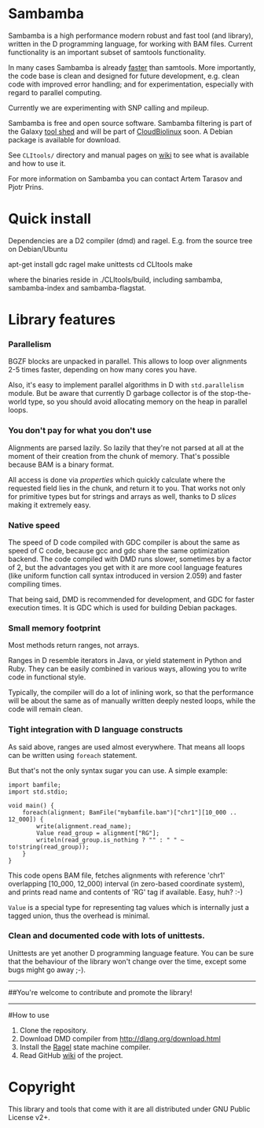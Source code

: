 # Sambamba

Sambamba is a high performance modern robust and fast tool (and
library), written in the D programming language, for working
with BAM files.  Current functionality is an important subset of
samtools functionality. 

In many cases Sambamba is already
[faster](https://github.com/lomereiter/sambamba/wiki/Comparison-with-samtools)
than samtools. More importantly, the code base is
clean and designed for future development, e.g. clean code with improved error
handling; and for experimentation, especially with regard to parallel
computing.

Currently we are experimenting with SNP calling and mpileup.

Sambamba is free and open source software. Sambamba filtering is part of the Galaxy [tool
shed](http://toolshed.g2.bx.psu.edu/repos/lomereiter/sambamba_filter)
and will be part of [CloudBiolinux](http://cloudbiolinux.org/) soon.
A Debian package is available for download.

See `CLItools/` directory and manual
pages on [wiki][] to see what is available and how to use it.

For more information on Sambamba you can contact Artem Tarasov and Pjotr Prins.

# Quick install

Dependencies are a D2 compiler (dmd) and ragel. E.g. from the source
tree on Debian/Ubuntu

  apt-get install gdc ragel
  make unittests
  cd CLItools
  make

where the binaries reside in ./CLItools/build, including sambamba,
sambamba-index and sambamba-flagstat.

# Library features

### Parallelism
	
BGZF blocks are unpacked in parallel. 
This allows to loop over alignments 2-5 times faster, depending on how many cores you have.

Also, it's easy to implement parallel algorithms in D with <code>std.parallelism</code> module. 
But be aware that currently D garbage collector is of the stop-the-world type,
so you should avoid allocating memory on the heap in parallel loops. 

### You don't pay for what you don't use

Alignments are parsed lazily. So lazily that they're not parsed at all 
at the moment of their creation from the chunk of memory. 
That's possible because BAM is a binary format.

All access is done via _properties_ which quickly calculate where 
the requested field lies in the chunk, and return it to you. That works
not only for primitive types but for strings and arrays as well, thanks to
D _slices_ making it extremely easy.

### Native speed

The speed of D code compiled with GDC compiler is about the same as speed of C code, because
gcc and gdc share the same optimization backend. 
The code compiled with DMD runs slower, sometimes by a factor of 2, but the
advantages you get with it are more cool language features 
(like uniform function call syntax introduced in version 2.059) and faster compiling times. 

That being said, DMD is recommended for development, and GDC for faster execution times.
It is GDC which is used for building Debian packages.

### Small memory footprint

Most methods return ranges, not arrays. 

Ranges in D resemble iterators in Java, or yield statement in Python and Ruby.
They can be easily combined in various ways, allowing you to write code in functional style.

Typically, the compiler will do a lot of inlining work, so that the performance will be
about the same as of manually written deeply nested loops, while the code will remain clean.

### Tight integration with D language constructs

As said above, ranges are used almost everywhere. 
That means all loops can be written using <code>foreach</code> statement.

But that's not the only syntax sugar you can use. A simple example:

    import bamfile;
    import std.stdio;

	void main() {
        foreach(alignment; BamFile("mybamfile.bam")["chr1"][10_000 .. 12_000]) {
            write(alignment.read_name); 
            Value read_group = alignment["RG"];
            writeln(read_group.is_nothing ? "" : " " ~ to!string(read_group));
        }
    }

This code opens BAM file, fetches alignments with reference 'chr1' overlapping
[10_000, 12_000) interval (in zero-based coordinate system), and
prints read name and contents of 'RG' tag if available. Easy, huh? :-)

<code>Value</code> is a special type for representing tag values which is internally
just a tagged union, thus the overhead is minimal. 

### Clean and documented code with lots of unittests.

Unittests are yet another D programming language feature. 
You can be sure that the behaviour of the library won't change over the time,
except some bugs might go away ;-).

----------------------------------------------------------------------------------------------

##You're welcome to contribute and promote the library!

----------------------------------------------------------------------------------------------

#How to use

1. Clone the repository.
2. Download DMD compiler from http://dlang.org/download.html
3. Install the [Ragel][] state machine compiler.
4. Read GitHub [wiki][] of the project.

[wiki]: https://github.com/lomereiter/sambamba/wiki
[Ragel]: http://www.complang.org/ragel/

# Copyright

This library and tools that come with it are all distributed under GNU Public License v2+.


